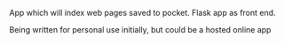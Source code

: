 App which will index web pages saved to pocket.
Flask app as front end.

Being written for personal use initially, but could be a hosted online app 
